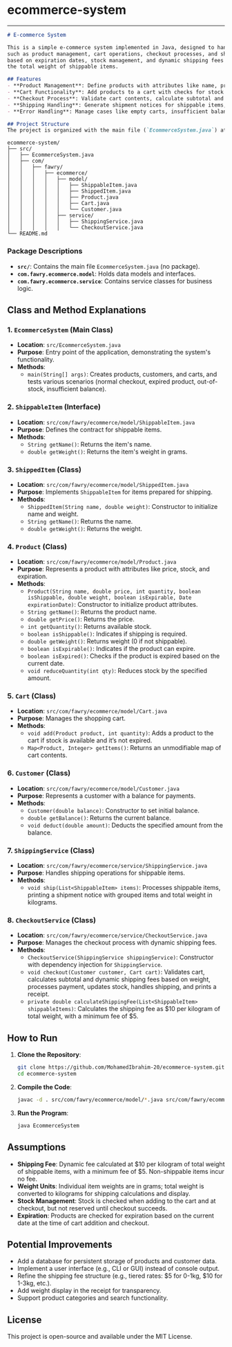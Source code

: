 # ecommerce-system

---

```markdown
# E-commerce System

This is a simple e-commerce system implemented in Java, designed to handle basic online shopping functionalities
such as product management, cart operations, checkout processes, and shipping. The system includes product expirability
based on expiration dates, stock management, and dynamic shipping fees calculated based on
the total weight of shippable items.

## Features
- **Product Management**: Define products with attributes like name, price, quantity, shippability, weight, and expiration date.
- **Cart Functionality**: Add products to a cart with checks for stock availability and expiration.
- **Checkout Process**: Validate cart contents, calculate subtotal and dynamic shipping fees, process payments, update stock, and handle shipping.
- **Shipping Handling**: Generate shipment notices for shippable items, calculating total weight and grouping items by name.
- **Error Handling**: Manage cases like empty carts, insufficient balance, out-of-stock products, and expired items.

## Project Structure
The project is organized with the main file (`EcommerceSystem.java`) at the root of the `src` directory, and other classes in packages for modularity:
```
```
ecommerce-system/
├── src/
│   ├── EcommerceSystem.java
│   ├── com/
│   │   ├── fawry/
│   │   │   ├── ecommerce/
│   │   │   │   ├── model/
│   │   │   │   │   ├── ShippableItem.java
│   │   │   │   │   ├── ShippedItem.java
│   │   │   │   │   ├── Product.java
│   │   │   │   │   ├── Cart.java
│   │   │   │   │   └── Customer.java
│   │   │   │   ├── service/
│   │   │   │   │   ├── ShippingService.java
│   │   │   │   │   └── CheckoutService.java
└── README.md
```

### Package Descriptions
- **`src/`**: Contains the main file `EcommerceSystem.java` (no package).
- **`com.fawry.ecommerce.model`**: Holds data models and interfaces.
- **`com.fawry.ecommerce.service`**: Contains service classes for business logic.

## Class and Method Explanations

### 1. `EcommerceSystem` (Main Class)
- **Location**: `src/EcommerceSystem.java`
- **Purpose**: Entry point of the application, demonstrating the system's functionality.
- **Methods**:
  - `main(String[] args)`: Creates products, customers, and carts, and tests various scenarios (normal checkout, expired product, out-of-stock, insufficient balance).

### 2. `ShippableItem` (Interface)
- **Location**: `src/com/fawry/ecommerce/model/ShippableItem.java`
- **Purpose**: Defines the contract for shippable items.
- **Methods**:
  - `String getName()`: Returns the item's name.
  - `double getWeight()`: Returns the item's weight in grams.

### 3. `ShippedItem` (Class)
- **Location**: `src/com/fawry/ecommerce/model/ShippedItem.java`
- **Purpose**: Implements `ShippableItem` for items prepared for shipping.
- **Methods**:
  - `ShippedItem(String name, double weight)`: Constructor to initialize name and weight.
  - `String getName()`: Returns the name.
  - `double getWeight()`: Returns the weight.

### 4. `Product` (Class)
- **Location**: `src/com/fawry/ecommerce/model/Product.java`
- **Purpose**: Represents a product with attributes like price, stock, and expiration.
- **Methods**:
  - `Product(String name, double price, int quantity, boolean isShippable, double weight, boolean isExpirable, Date expirationDate)`: Constructor to initialize product attributes.
  - `String getName()`: Returns the product name.
  - `double getPrice()`: Returns the price.
  - `int getQuantity()`: Returns available stock.
  - `boolean isShippable()`: Indicates if shipping is required.
  - `double getWeight()`: Returns weight (0 if not shippable).
  - `boolean isExpirable()`: Indicates if the product can expire.
  - `boolean isExpired()`: Checks if the product is expired based on the current date.
  - `void reduceQuantity(int qty)`: Reduces stock by the specified amount.

### 5. `Cart` (Class)
- **Location**: `src/com/fawry/ecommerce/model/Cart.java`
- **Purpose**: Manages the shopping cart.
- **Methods**:
  - `void add(Product product, int quantity)`: Adds a product to the cart if stock is available and it’s not expired.
  - `Map<Product, Integer> getItems()`: Returns an unmodifiable map of cart contents.

### 6. `Customer` (Class)
- **Location**: `src/com/fawry/ecommerce/model/Customer.java`
- **Purpose**: Represents a customer with a balance for payments.
- **Methods**:
  - `Customer(double balance)`: Constructor to set initial balance.
  - `double getBalance()`: Returns the current balance.
  - `void deduct(double amount)`: Deducts the specified amount from the balance.

### 7. `ShippingService` (Class)
- **Location**: `src/com/fawry/ecommerce/service/ShippingService.java`
- **Purpose**: Handles shipping operations for shippable items.
- **Methods**:
  - `void ship(List<ShippableItem> items)`: Processes shippable items, printing a shipment notice with grouped items and total weight in kilograms.

### 8. `CheckoutService` (Class)
- **Location**: `src/com/fawry/ecommerce/service/CheckoutService.java`
- **Purpose**: Manages the checkout process with dynamic shipping fees.
- **Methods**:
  - `CheckoutService(ShippingService shippingService)`: Constructor with dependency injection for `ShippingService`.
  - `void checkout(Customer customer, Cart cart)`: Validates cart, calculates subtotal and dynamic shipping fees based on weight, processes payment, updates stock, handles shipping, and prints a receipt.
  - `private double calculateShippingFee(List<ShippableItem> shippableItems)`: Calculates the shipping fee as $10 per kilogram of total weight, with a minimum fee of $5.

## How to Run
1. **Clone the Repository**:
   ```bash
   git clone https://github.com/MohamedIbrahim-20/ecommerce-system.git
   cd ecommerce-system
   ```
2. **Compile the Code**:
   ```bash
   javac -d . src/com/fawry/ecommerce/model/*.java src/com/fawry/ecommerce/service/*.java src/EcommerceSystem.java
   ```
3. **Run the Program**:
   ```bash
   java EcommerceSystem
   ```

## Assumptions
- **Shipping Fee**: Dynamic fee calculated at $10 per kilogram of total weight of shippable items, with a minimum fee of $5. Non-shippable items incur no fee.
- **Weight Units**: Individual item weights are in grams; total weight is converted to kilograms for shipping calculations and display.
- **Stock Management**: Stock is checked when adding to the cart and at checkout, but not reserved until checkout succeeds.
- **Expiration**: Products are checked for expiration based on the current date at the time of cart addition and checkout.

## Potential Improvements
- Add a database for persistent storage of products and customer data.
- Implement a user interface (e.g., CLI or GUI) instead of console output.
- Refine the shipping fee structure (e.g., tiered rates: $5 for 0-1kg, $10 for 1-3kg, etc.).
- Add weight display in the receipt for transparency.
- Support product categories and search functionality.

## License
This project is open-source and available under the MIT License.

